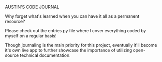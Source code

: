 AUSTIN'S CODE JOURNAL

Why forget what's learned when you can have it all as a permanent resource?

Please check out the entries.py file where I cover everything coded by myself on a regular basis!

Though journaling is the main priority for this project, eventually it'll become it's own live app to further showcase the importance of utilizing open-source technical documentation.
